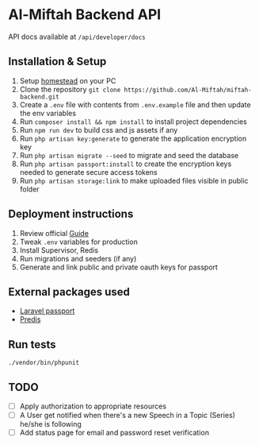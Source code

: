 # Al-Miftah Backend API

API docs available at `/api/developer/docs`

## Installation & Setup
1. Setup [homestead](https://laravel.com/docs/5.8/homestead) on your PC
2. Clone the repository `git clone https://github.com/Al-Miftah/miftah-backend.git`
3. Create a `.env` file with contents from `.env.example` file and then update the env variables
4. Run `composer install && npm install` to install project dependencies
5. Run `npm run dev` to build css and js assets if any
6. Run `php artisan key:generate` to generate the application encryption key
7. Run `php artisan migrate --seed` to migrate and seed the database
8. Run `php artisan passport:install` to create the encryption keys needed to generate secure access tokens
9. Run `php artisan storage:link` to make uploaded files visible in public folder


## Deployment instructions
1. Review official [Guide](https://laravel.com/docs/6.x/deployment)
2. Tweak `.env` variables for production
3. Install Supervisor, Redis
4. Run migrations and seeders (if any)
5. Generate and link public and private oauth keys for passport

## External packages used
- [Laravel passport](https://github.com/laravel/passport)
- [Predis](https://github.com/nrk/predis)

## Run tests
`./vendor/bin/phpunit`

## TODO
- [ ] Apply authorization to appropriate resources
- [ ] A User get notified when there's a new Speech in a Topic (Series) he/she is following
- [ ] Add status page for email and password reset verification
